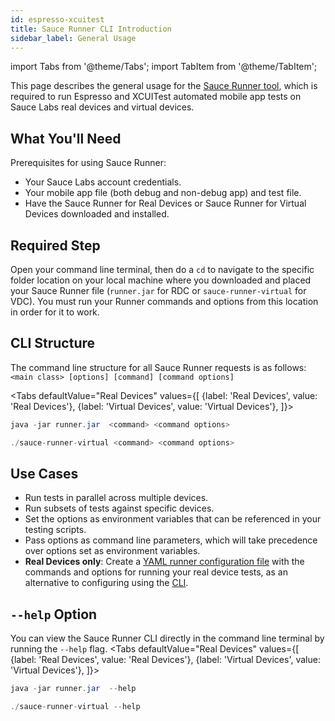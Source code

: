 ```yaml
---
id: espresso-xcuitest
title: Sauce Runner CLI Introduction
sidebar_label: General Usage
---
```


import Tabs from '@theme/Tabs';
import TabItem from '@theme/TabItem';

This page describes the general usage for the [Sauce Runner tool](/mobile-apps/automated-testing/espresso-xcuitest), which is required to run Espresso and XCUITest automated mobile app tests on Sauce Labs real devices and virtual devices.

## What You'll Need

Prerequisites for using Sauce Runner:

* Your Sauce Labs account credentials.
* Your mobile app file (both debug and non-debug app) and test file.
* Have the Sauce Runner for Real Devices or Sauce Runner for Virtual Devices downloaded and installed.

## **Required Step**

Open your command line terminal, then do a `cd` to navigate to the specific folder location on your local machine where you downloaded and placed your Sauce Runner file (`runner.jar` for RDC or `sauce-runner-virtual` for VDC). You must run your Runner commands and options from this location in order for it to work.

## CLI Structure

The command line structure for all Sauce Runner requests is as follows: `<main class> [options] [command] [command options]`

<Tabs
  defaultValue="Real Devices"
  values={[
    {label: 'Real Devices', value: 'Real Devices'},
    {label: 'Virtual Devices', value: 'Virtual Devices'},
  ]}>

<TabItem value="Real Devices">

```java
java -jar runner.jar  <command> <command options>
```

</TabItem>
<TabItem value="Virtual Devices">

```java
./sauce-runner-virtual <command> <command options>
```

</TabItem>
</Tabs>

## Use Cases

* Run tests in parallel across multiple devices.
* Run subsets of tests against specific devices.
* Set the options as environment variables that can be referenced in your testing scripts.
* Pass options as command line parameters, which will take precedence over options set as environment variables.
* **Real Devices only**: Create a [YAML runner configuration file](dev/cli/espress-xcuitest/yaml-config) with the commands and options for running your real device tests, as an alternative to configuring using the [CLI](dev/cli/espress-xcuitest/real-devices).

## `--help` Option

You can view the Sauce Runner CLI directly in the command line terminal by running the `--help` flag.
<Tabs
  defaultValue="Real Devices"
  values={[
    {label: 'Real Devices', value: 'Real Devices'},
    {label: 'Virtual Devices', value: 'Virtual Devices'},
  ]}>

<TabItem value="Real Devices">

```java
java -jar runner.jar  --help
```

</TabItem>
<TabItem value="Virtual Devices">

```java
./sauce-runner-virtual --help
```

</TabItem>
</Tabs>
